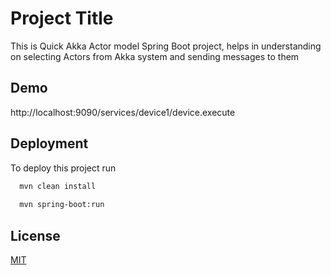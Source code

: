 
# Project Title

This is Quick Akka Actor model Spring Boot project, helps in understanding on selecting Actors from Akka system and sending messages to them


## Demo

http://localhost:9090/services/device1/device.execute


## Deployment

To deploy this project run

```bash
  mvn clean install
  
  mvn spring-boot:run
```


## License

[MIT](https://choosealicense.com/licenses/mit/)

